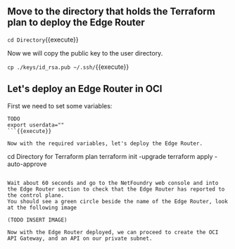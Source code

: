 ## Move to the directory that holds the Terraform plan to deploy the Edge Router

`cd Directory`{{execute}}

Now we will copy the public key to the user directory. 

`cp ./keys/id_rsa.pub ~/.ssh/`{{execute}}


## Let's deploy an Edge Router in OCI

First we need to set some variables:

```
TODO
export userdata=""
```{{execute}}

Now with the required variables, let's deploy the Edge Router.

```
cd Directory for Terraform plan
terraform init -upgrade
terraform apply -auto-approve
```{{execute}}

Wait about 60 seconds and go to the NetFoundry web console and into the Edge Router section to check that the Edge Router has reported to the control plane.
You should see a green circle beside the name of the Edge Router, look at the following image

(TODO INSERT IMAGE)

Now with the Edge Router deployed, we can proceed to create the OCI API Gateway, and an API on our private subnet.











